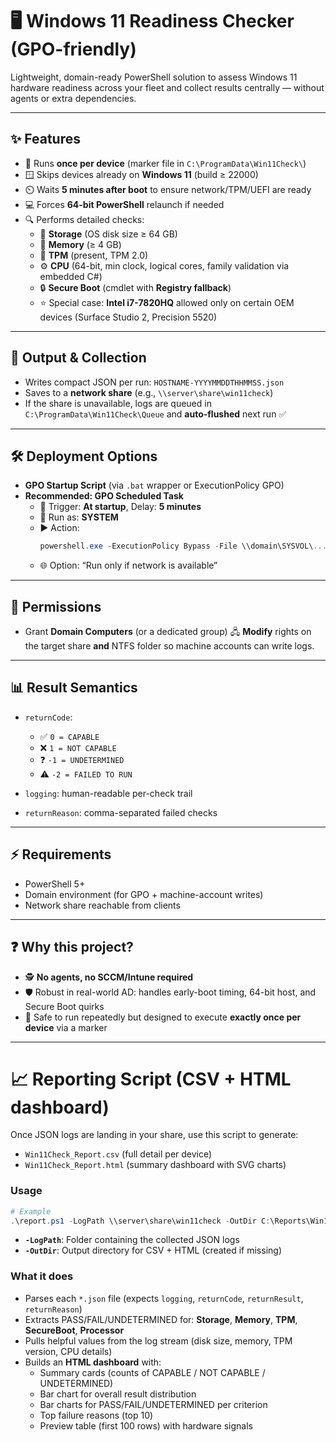 # 🖥️ Windows 11 Readiness Checker (GPO-friendly)

Lightweight, domain-ready PowerShell solution to assess Windows 11 hardware readiness across your fleet and collect results centrally — without agents or extra dependencies.  

---

## ✨ Features
- 🛑 Runs **once per device** (marker file in `C:\ProgramData\Win11Check\`)  
- 🪟 Skips devices already on **Windows 11** (build ≥ 22000)  
- ⏲️ Waits **5 minutes after boot** to ensure network/TPM/UEFI are ready  
- 💻 Forces **64-bit PowerShell** relaunch if needed  
- 🔍 Performs detailed checks:
  - 💾 **Storage** (OS disk size ≥ 64 GB)  
  - 🧠 **Memory** (≥ 4 GB)  
  - 🔐 **TPM** (present, TPM 2.0)  
  - ⚙️ **CPU** (64-bit, min clock, logical cores, family validation via embedded C#)  
  - 🔒 **Secure Boot** (cmdlet with **Registry fallback**)  
  - ⭐ Special case: **Intel i7-7820HQ** allowed only on certain OEM devices (Surface Studio 2, Precision 5520)  

---

## 📂 Output & Collection
- Writes compact JSON per run: `HOSTNAME-YYYYMMDDTHHMMSS.json`  
- Saves to a **network share** (e.g., `\\server\share\win11check`)  
- If the share is unavailable, logs are queued in  
  `C:\ProgramData\Win11Check\Queue` and **auto-flushed** next run ✅  

---

## 🛠️ Deployment Options
- **GPO Startup Script** (via `.bat` wrapper or ExecutionPolicy GPO)  
- **Recommended: GPO Scheduled Task**  
  - 🔄 Trigger: **At startup**, Delay: **5 minutes**  
  - 👤 Run as: **SYSTEM**  
  - ▶️ Action:  
    ```powershell
    powershell.exe -ExecutionPolicy Bypass -File \\domain\SYSVOL\...\Win11Readiness.ps1
    ```
  - 🌐 Option: “Run only if network is available”  

---

## 🔑 Permissions
- Grant **Domain Computers** (or a dedicated group) 🖧 **Modify** rights on the target share **and** NTFS folder so machine accounts can write logs.  

---

## 📊 Result Semantics
- `returnCode`:  
  - ✅ `0 = CAPABLE`  
  - ❌ `1 = NOT CAPABLE`  
  - ❓ `-1 = UNDETERMINED`  
  - ⚠️ `-2 = FAILED TO RUN`  

- `logging`: human-readable per-check trail  
- `returnReason`: comma-separated failed checks  

---

## ⚡ Requirements 
- PowerShell 5+  
- Domain environment (for GPO + machine-account writes)  
- Network share reachable from clients  

---

## ❓ Why this project?
- 🕵️ **No agents, no SCCM/Intune required**  
- 🛡️ Robust in real-world AD: handles early-boot timing, 64-bit host, and Secure Boot quirks  
- 🔂 Safe to run repeatedly but designed to execute **exactly once per device** via a marker  

---

# 📈 Reporting Script (CSV + HTML dashboard)

Once JSON logs are landing in your share, use this script to generate:  
- `Win11Check_Report.csv` (full detail per device)  
- `Win11Check_Report.html` (summary dashboard with SVG charts)

### Usage
```powershell
# Example
.\report.ps1 -LogPath \\server\share\win11check -OutDir C:\Reports\Win11
```

- **`-LogPath`**: Folder containing the collected JSON logs  
- **`-OutDir`**: Output directory for CSV + HTML (created if missing)

### What it does
- Parses each `*.json` file (expects `logging`, `returnCode`, `returnResult`, `returnReason`)  
- Extracts PASS/FAIL/UNDETERMINED for: **Storage**, **Memory**, **TPM**, **SecureBoot**, **Processor**  
- Pulls helpful values from the log stream (disk size, memory, TPM version, CPU details)  
- Builds an **HTML dashboard** with:
  - Summary cards (counts of CAPABLE / NOT CAPABLE / UNDETERMINED)
  - Bar chart for overall result distribution  
  - Bar charts for PASS/FAIL/UNDETERMINED per criterion  
  - Top failure reasons (top 10)  
  - Preview table (first 100 rows) with hardware signals  
